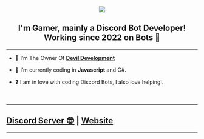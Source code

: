 <div align="center" style"border-radius:15px">
  <img src="https://i.imgur.com/6hnduei.png" style"width: 100%;border-radius:15px">
</div>

## <div align="center">I'm Gamer, mainly a Discord Bot Developer! Working since 2022 on Bots 🚀</div>  
  
***

- 🔭 I’m The Owner Of  [**Devil Development**](https://discord.io/Devildevelopments)
  

- 🌱 I’m currently coding in **Javascript** and C#.  
  

- ❓  I am in love with coding Discord Bots, I also love helping!.
  
<br/>
  
***

## [Discord Server 😎](https://discord.io/Devildevelopments) | [Website](https://devildevelopment.tk/)
<a href="https://dsc.io/Devildevelopments">

***

